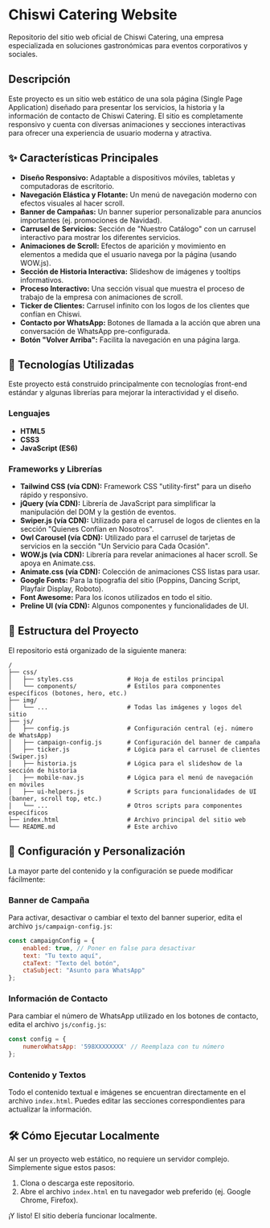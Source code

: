 # Chiswi Catering Website

Repositorio del sitio web oficial de Chiswi Catering, una empresa especializada en soluciones gastronómicas para eventos corporativos y sociales.

## Descripción

Este proyecto es un sitio web estático de una sola página (Single Page Application) diseñado para presentar los servicios, la historia y la información de contacto de Chiswi Catering. El sitio es completamente responsivo y cuenta con diversas animaciones y secciones interactivas para ofrecer una experiencia de usuario moderna y atractiva.

## ✨ Características Principales

- **Diseño Responsivo:** Adaptable a dispositivos móviles, tabletas y computadoras de escritorio.
- **Navegación Elástica y Flotante:** Un menú de navegación moderno con efectos visuales al hacer scroll.
- **Banner de Campañas:** Un banner superior personalizable para anuncios importantes (ej. promociones de Navidad).
- **Carrusel de Servicios:** Sección de "Nuestro Catálogo" con un carrusel interactivo para mostrar los diferentes servicios.
- **Animaciones de Scroll:** Efectos de aparición y movimiento en elementos a medida que el usuario navega por la página (usando WOW.js).
- **Sección de Historia Interactiva:** Slideshow de imágenes y tooltips informativos.
- **Proceso Interactivo:** Una sección visual que muestra el proceso de trabajo de la empresa con animaciones de scroll.
- **Ticker de Clientes:** Carrusel infinito con los logos de los clientes que confían en Chiswi.
- **Contacto por WhatsApp:** Botones de llamada a la acción que abren una conversación de WhatsApp pre-configurada.
- **Botón "Volver Arriba":** Facilita la navegación en una página larga.

## 🚀 Tecnologías Utilizadas

Este proyecto está construido principalmente con tecnologías front-end estándar y algunas librerías para mejorar la interactividad y el diseño.

### Lenguajes
- **HTML5**
- **CSS3**
- **JavaScript (ES6)**

### Frameworks y Librerías
- **Tailwind CSS (vía CDN):** Framework CSS "utility-first" para un diseño rápido y responsivo.
- **jQuery (vía CDN):** Librería de JavaScript para simplificar la manipulación del DOM y la gestión de eventos.
- **Swiper.js (vía CDN):** Utilizado para el carrusel de logos de clientes en la sección "Quienes Confían en Nosotros".
- **Owl Carousel (vía CDN):** Utilizado para el carrusel de tarjetas de servicios en la sección "Un Servicio para Cada Ocasión".
- **WOW.js (vía CDN):** Librería para revelar animaciones al hacer scroll. Se apoya en Animate.css.
- **Animate.css (vía CDN):** Colección de animaciones CSS listas para usar.
- **Google Fonts:** Para la tipografía del sitio (Poppins, Dancing Script, Playfair Display, Roboto).
- **Font Awesome:** Para los íconos utilizados en todo el sitio.
- **Preline UI (vía CDN):** Algunos componentes y funcionalidades de UI.

## 📂 Estructura del Proyecto

El repositorio está organizado de la siguiente manera:

```
/
├── css/
│   ├── styles.css               # Hoja de estilos principal
│   └── components/              # Estilos para componentes específicos (botones, hero, etc.)
├── img/
│   └── ...                      # Todas las imágenes y logos del sitio
├── js/
│   ├── config.js                # Configuración central (ej. número de WhatsApp)
│   ├── campaign-config.js       # Configuración del banner de campaña
│   ├── ticker.js                # Lógica para el carrusel de clientes (Swiper.js)
│   ├── historia.js              # Lógica para el slideshow de la sección de historia
│   ├── mobile-nav.js            # Lógica para el menú de navegación en móviles
│   ├── ui-helpers.js            # Scripts para funcionalidades de UI (banner, scroll top, etc.)
│   └── ...                      # Otros scripts para componentes específicos
├── index.html                   # Archivo principal del sitio web
└── README.md                    # Este archivo
```

## 🔧 Configuración y Personalización

La mayor parte del contenido y la configuración se puede modificar fácilmente:

### Banner de Campaña
Para activar, desactivar o cambiar el texto del banner superior, edita el archivo `js/campaign-config.js`:
```javascript
const campaignConfig = {
    enabled: true, // Poner en false para desactivar
    text: "Tu texto aquí",
    ctaText: "Texto del botón",
    ctaSubject: "Asunto para WhatsApp"
};
```

### Información de Contacto
Para cambiar el número de WhatsApp utilizado en los botones de contacto, edita el archivo `js/config.js`:
```javascript
const config = {
    numeroWhatsApp: '598XXXXXXXX' // Reemplaza con tu número
};
```

### Contenido y Textos
Todo el contenido textual e imágenes se encuentran directamente en el archivo `index.html`. Puedes editar las secciones correspondientes para actualizar la información.

## 🛠️ Cómo Ejecutar Localmente

Al ser un proyecto web estático, no requiere un servidor complejo. Simplemente sigue estos pasos:

1.  Clona o descarga este repositorio.
2.  Abre el archivo `index.html` en tu navegador web preferido (ej. Google Chrome, Firefox).

¡Y listo! El sitio debería funcionar localmente.